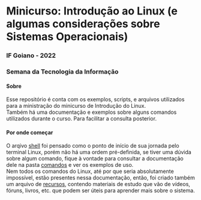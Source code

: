 # Minicurso: Introdução ao Linux (e algumas considerações sobre Sistemas Operacionais)
### IF Goiano - 2022
### Semana da Tecnologia da Informação

#### Sobre
Esse repositório é conta com os exemplos, scripts, e arquivos utilizados para a ministração do
minicurso de Introdução do Linux.  
Também há uma documentação e exemplos sobre alguns comandos utilizados durante o curso. Para
facilitar a consulta posterior.  

#### Por onde começar
O arqivo [shell](./shell.md) foi pensado como o ponto de início de sua jornada pelo terminal Linux,
porém não há uma ordem pré-definida, se tiver uma dúvida sobre algum comando, fique à vontade para
consultar a documentação dele na pasta [comandos](./comandos) e ver os exemplos de uso.  
Nem todos os comandos do Linux, até por que seria absolutamente impossível, estão presentes nessa
documentação, então, foi criado também um arquivo de [recursos](./recursos.md), contendo materiais
de estudo que vão de vídeos, fóruns, livros, etc. que podem ser úteis para aprender mais sobre o
sistema.  


